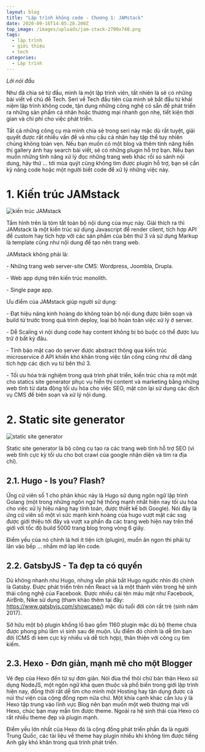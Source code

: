 ```yaml
---
layout: blog
title: "Lập trình không code - Chương 1: JAMstack"
date: 2020-09-16T14:05:28.200Z
top_image: /images/uploads/jam-stack-2700x740.png
tags:
  - lập trình
  - giới thiệu
  - tech
categories:
  - Lập trình
---
```

*Lời nói đầu*

Như đã chia sẻ từ đầu, mình là một lập trình viên, tất nhiên là sẽ có những bài viết về chủ đề Tech. Seri về Tech đầu tiên của mình sẽ bắt đầu từ khái niệm lập trình không code, tận dụng những công nghệ có sẵn để phát triển ra những sản phẩm cá nhân hoặc thương mại nhanh gọn nhẹ, tiết kiện thời gian và chi phí cho việc phát triển.

<!--more-->

Tất cả những công cụ mà mình chia sẻ trong seri này mặc dù rất tuyệt, giải quyết được rất nhiều vấn đề và nhu cầu cá nhân hay tập thể tuy nhiên chúng không toàn vẹn. Nếu bạn muốn có một blog và thêm tính năng hiển thị gallery ảnh hay search bài viết, sẽ có những plugin hỗ trợ bạn. Nếu bạn muốn những tính năng xử lý đọc những trang web khác rồi so sánh nội dung, hãy thử ... tới mùa quýt cũng không tìm được plugin hỗ trợ, bạn sẽ cần kỹ năng code hoặc một người biết code để xử lý những việc này.

# 1. Kiến trúc JAMstack

![kiến trúc JAMstack](/images/uploads/jamstack-delivers-v1.png "kiến trúc JAMstack")

Tấm hình trên là tóm tắt toàn bộ nội dung của mục này. Giải thích ra thì JAMstack là một kiến trúc sử dụng Javascript để render client, tích hợp API để custom hay tích hợp với các sản phẩm của bên thứ 3 và sử dụng Markup là template cũng như nội dung để tạo nên trang web.

JAMstack không phải là:

\- Những trang web server-site CMS: Wordpress, Joombla, Drupla.

\- Web app dựng trên kiến trúc monolith.

\- Single page app.

Ưu điểm của JAMstack giúp người sử dụng:

\- Đạt hiệu năng kinh hoàng do không toàn bộ nội dung được biên soạn và build từ trước trong quá trình deploy, loại bỏ hoàn toàn việc xử lý ở server.

\- Dễ Scaling vì nội dung code hay content không bị bó buộc có thể được lưu trữ ở bất kỳ đâu.

\- Tính bảo mật cao do server được abstract thông qua kiến trúc microservice ở API khiến khó khăn trong việc tấn công cũng như dễ dàng tích hợp các dịch vụ từ bên thứ 3.

\- Tối ưu hóa trải nghiệm trong quá trình phát triển, kiến trúc chia ra một mặt cho statics site generator phục vụ hiển thị content và marketing bằng những web tĩnh từ data động tối ưu hóa cho việc SEO, mặt còn lại sử dụng các dịch vụ CMS để biên soạn và xử lý nội dung.

# 2. Static site generator

![static site generator](/images/uploads/best-static-site-generator-2020.png "static site generator")

Static site generator là bộ công cụ tạo ra các trang web tĩnh hỗ trợ SEO (vì web tĩnh cực kỳ tối ưu cho bot crawl của google nhận diện và tìm ra địa chỉ).

## 2.1. Hugo - Is you? Flash?

Ứng cử viên số 1 cho phân khúc này là Hugo sử dụng ngôn ngữ lập trình Golang (một trong những ngôn ngữ hệ thống mạnh nhất hiện nay tối ưu hóa cho việc xử lý hiệu năng hay tính toán, được thiết kế bởi Google). Nói đây là ứng cử viên số một vì sức mạnh kinh hoàng của hugo vượt mặt các ssg được giới thiệu tới đây và vượt xa phần đa các trang web hiện nay trên thế giới với tốc độ build 5000 trang blog trong vòng 6 giây.

Điểm yếu của nó chính là hơi ít tiện ích (plugin), muốn ăn ngon thì phải tự lăn vào bếp ... nhầm mở lap lên code.

## 2.2. GatsbyJS - Ta đẹp ta có quyền

Dù không nhanh như Hugo, nhưng vẫn phải bắt Hugo ngước nhìn đó chính là Gatsby. Được phát triển trên nền React và là một thành viên trong hệ sinh thái công nghệ của Facebook. Được nhiều cái tên máu mặt như Facebook, AirBnb, Nike sử dụng (tham khảo thêm tại đây: <https://www.gatsbyjs.com/showcase/>) mặc dù tuổi đời còn rất trẻ (sinh năm 2017).

Sở hữu một bộ plugin khổng lồ bao gồm 1160 plugin mặc dù bộ theme chưa được phong phú lắm vì sinh sau đẻ muộn. Ưu điểm đó chính là dễ tìm bạn đời (CMS đi kèm cực kỳ nhiều và dễ tích hợp), thân thiện với công cụ tìm kiếm.

## 2.3. Hexo - Đơn giản, mạnh mẽ cho một Blogger

Vẻ đẹp của Hexo đến từ sự đơn giản. Nói đùa thế thôi chứ bản thân Hexo sử dụng NodeJS, một ngôn ngữ khá quen thuộc và phổ biến trong giới lập trình hiện nay, đồng thời rất dễ tìm cho mình một Hosting hay tận dụng được cả núi thư viện của cộng đồng npm nữa chứ. Một khía cạnh khác cần lưu ý là Hexo tập trung vào lĩnh vực Blog nên bạn muốn một web thương mại với Hexo, chúc bạn may mắn tìm được theme. Ngoài ra hệ sinh thái của Hexo có rất nhiều theme đẹp và plugin mạnh.

Điểm yếu lớn nhất của Hexo đó là cộng đồng phát triển phần đa là người Trung Quốc, các tài liệu về theme hay plugin nhiều khi không tìm được tiếng Anh gây khó khăn trong quá trình phát triển.